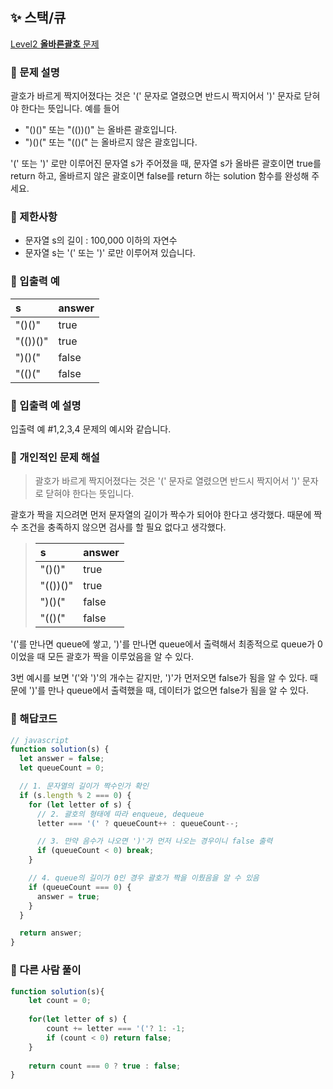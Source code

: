 ## ✨ 스택/큐
[Level2 **올바른괄호** 문제](https://school.programmers.co.kr/learn/courses/30/lessons/12909) 

### 📘 문제 설명
괄호가 바르게 짝지어졌다는 것은 '(' 문자로 열렸으면 반드시 짝지어서 ')' 문자로 닫혀야 한다는 뜻입니다. 예를 들어

- "()()" 또는 "(())()" 는 올바른 괄호입니다.
- ")()(" 또는 "(()(" 는 올바르지 않은 괄호입니다.

\'(\' 또는 \')\' 로만 이루어진 문자열 s가 주어졌을 때, 문자열 s가 올바른 괄호이면 true를 return 하고, 올바르지 않은 괄호이면 false를 return 하는 solution 함수를 완성해 주세요.

### 📕 제한사항
- 문자열 s의 길이 : 100,000 이하의 자연수
- 문자열 s는 '(' 또는 ')' 로만 이루어져 있습니다.

### 📙 입출력 예
|s|answer|
|:---|:---|
|"()()"|true|
|"(())()"|true|
|")()("|false|
|"(()("|false|

### 📒 입출력 예 설명
입출력 예 #1,2,3,4
문제의 예시와 같습니다.

### 📗 개인적인 문제 해설
> 괄호가 바르게 짝지어졌다는 것은 '(' 문자로 열렸으면 반드시 짝지어서 ')' 문자로 닫혀야 한다는 뜻입니다.

괄호가 짝을 지으려면 먼저 문자열의 길이가 짝수가 되어야 한다고 생각했다. 때문에 짝수 조건을 충족하지 않으면 검사를 할 필요 없다고 생각했다.


> |s|answer|
> |:---|:---|
> |"()()"|true|
> |"(())()"|true|
> |")()("|false|
> |"(()("|false|

\'(\'를 만나면 queue에 쌓고, \')\'를 만나면 queue에서 출력해서 최종적으로 queue가 0이었을 때 모든 괄호가 짝을 이루었음을 알 수 있다.

3번 예시를 보면 '('와 ')'의 개수는 같지만, ')'가 먼저오면 false가 됨을 알 수 있다. 때문에 ')'를 만나 queue에서 출력했을 때, 데이터가 없으면 false가 됨을 알 수 있다. 


### 📔 해답코드
```js
// javascript
function solution(s) {
  let answer = false;
  let queueCount = 0;

  // 1. 문자열의 길이가 짝수인가 확인
  if (s.length % 2 === 0) {
    for (let letter of s) {
      // 2. 괄호의 형태에 따라 enqueue, dequeue
      letter === '(' ? queueCount++ : queueCount--;

      // 3. 만약 음수가 나오면 ')'가 먼저 나오는 경우이니 false 출력
      if (queueCount < 0) break;
    }

    // 4. queue의 길이가 0인 경우 괄호가 짝을 이뤘음을 알 수 있음
    if (queueCount === 0) {
      answer = true;
    }
  }

  return answer;
}

```

### 📔 다른 사람 풀이
```js
function solution(s){
    let count = 0;
    
    for(let letter of s) {
        count += letter === '('? 1: -1;
        if (count < 0) return false;
    }
    
    return count === 0 ? true : false;
}
```